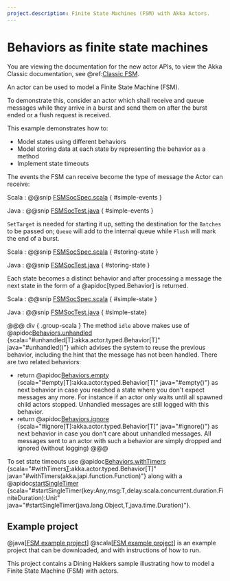 ```yaml
---
project.description: Finite State Machines (FSM) with Akka Actors.
---
```

# Behaviors as finite state machines

You are viewing the documentation for the new actor APIs, to view the Akka Classic documentation, see @ref:[Classic FSM](../fsm.md).

An actor can be used to model a Finite State Machine (FSM).

To demonstrate this, consider an actor which shall receive and queue messages while they arrive in a burst and
send them on after the burst ended or a flush request is received.

This example demonstrates how to:

* Model states using different behaviors
* Model storing data at each state by representing the behavior as a method 
* Implement state timeouts 

The events the FSM can receive become the type of message the Actor can receive:

Scala
:  @@snip [FSMSocSpec.scala](/akka-actor-typed-tests/src/test/scala/docs/akka/typed/FSMDocSpec.scala) { #simple-events }

Java
:  @@snip [FSMSocTest.java](/akka-actor-typed-tests/src/test/java/jdocs/akka/typed/FSMDocTest.java) { #simple-events }

`SetTarget` is needed for starting it up, setting the destination for the
`Batches` to be passed on; `Queue` will add to the internal queue while
`Flush` will mark the end of a burst.

Scala
:  @@snip [FSMSocSpec.scala](/akka-actor-typed-tests/src/test/scala/docs/akka/typed/FSMDocSpec.scala) { #storing-state }

Java
:  @@snip [FSMSocTest.java](/akka-actor-typed-tests/src/test/java/jdocs/akka/typed/FSMDocTest.java) { #storing-state }

Each state becomes a distinct behavior and after processing a message the next state in the form of a @apidoc[typed.Behavior]
is returned.

Scala
:  @@snip [FSMSocSpec.scala](/akka-actor-typed-tests/src/test/scala/docs/akka/typed/FSMDocSpec.scala) { #simple-state }

Java
:  @@snip [FSMSocTest.java](/akka-actor-typed-tests/src/test/java/jdocs/akka/typed/FSMDocTest.java) { #simple-state}

@@@ div { .group-scala }
The method `idle` above makes use of @apidoc[Behaviors.unhandled](typed.*.Behaviors$) {scala="#unhandled[T]:akka.actor.typed.Behavior[T]" java="#unhandled()"} which advises the system to reuse the previous behavior, 
including the hint that the message has not been handled.
There are two related behaviors:

- return @apidoc[Behaviors.empty](typed.*.Behaviors$) {scala="#empty[T]:akka.actor.typed.Behavior[T]" java="#empty()"} as next behavior in case you reached a state where you don't expect messages any more. 
  For instance if an actor only waits until all spawned child actors stopped. 
  Unhandled messages are still logged with this behavior.
- return @apidoc[Behaviors.ignore](typed.*.Behaviors$) {scala="#ignore[T]:akka.actor.typed.Behavior[T]" java="#ignore()"} as next behavior in case you don't care about unhandled messages. 
  All messages sent to an actor with such a behavior are simply dropped and ignored (without logging)
@@@

To set state timeouts use @apidoc[Behaviors.withTimers](typed.*.Behaviors$) {scala="#withTimers[T](factory:akka.actor.typed.scaladsl.TimerScheduler[T]=%3Eakka.actor.typed.Behavior[T]):akka.actor.typed.Behavior[T]" java="#withTimers(akka.japi.function.Function)"} along with a @apidoc[startSingleTimer](typed.*.TimerScheduler) {scala="#startSingleTimer(key:Any,msg:T,delay:scala.concurrent.duration.FiniteDuration):Unit" java="#startSingleTimer(java.lang.Object,T,java.time.Duration)"}.

## Example project

@java[[FSM example project](../attachments/akka-samples-fsm-java.zip)]
@scala[[FSM example project](../attachments/akka-samples-fsm-scala.zip)]
is an example project that can be downloaded, and with instructions of how to run.

This project contains a Dining Hakkers sample illustrating how to model a Finite State Machine (FSM) with actors.
